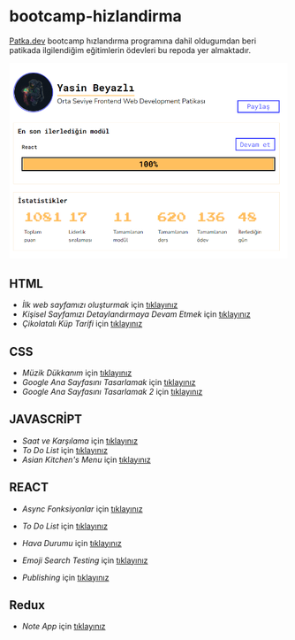 # bootcamp-hizlandirma

[Patka.dev](https://www.patika.dev/) bootcamp hızlandırma programına dahil oldugumdan beri patikada ilgilendiğim eğitimlerin ödevleri bu repoda yer almaktadır.

![profile](./profile.PNG)

## HTML

- _İlk web sayfamızı oluşturmak_ için [tıklayınız](https://github.com/ysnbyzli/bootcamp-hizlandirma/tree/main/html/01)
- _Kişisel Sayfamızı Detaylandırmaya Devam Etmek_ için [tıklayınız](https://github.com/ysnbyzli/bootcamp-hizlandirma/tree/main/html/02)
- _Çikolatalı Küp Tarifi_ için [tıklayınız](https://github.com/ysnbyzli/bootcamp-hizlandirma/tree/main/html/04)

## CSS

- _Müzik Dükkanım_ için [tıklayınız](https://github.com/ysnbyzli/bootcamp-hizlandirma/tree/main/css/01)
- _Google Ana Sayfasını Tasarlamak_ için [tıklayınız](https://github.com/ysnbyzli/bootcamp-hizlandirma/tree/main/css/02)
- _Google Ana Sayfasını Tasarlamak 2_ için [tıklayınız](https://github.com/ysnbyzli/bootcamp-hizlandirma/tree/main/css/03)

## JAVASCRİPT

- _Saat ve Karşılama_ için [tıklayınız](https://codesandbox.io/s/patika-saat-karsilama-yyi48)
- _To Do List_ için [tıklayınız](https://github.com/ysnbyzli/bootcamp-hizlandirma/tree/main/js/02)
- _Asian Kitchen's Menu_ için [tıklayınız](https://github.com/ysnbyzli/bootcamp-hizlandirma/tree/main/js/03)

## REACT

- _Async Fonksiyonlar_ için [tıklayınız](https://github.com/ysnbyzli/bootcamp-hizlandirma/tree/main/react/01)
- _To Do List_ için [tıklayınız](https://github.com/ysnbyzli/bootcamp-hizlandirma/tree/main/react/02)
- _Hava Durumu_ için [tıklayınız](https://github.com/yasinbyzli/patika.dev-react-weather-app)
- _Emoji Search Testing_ için [tıklayınız](https://github.com/yasinbyzli/emoji-search/commit/7c7cd4d64f7530b1987de109a762066dd502e1c3)

- _Publishing_ için [tıklayınız](https://github.com/ysnbyzli/bootcamp-hizlandirma/tree/main/react/03)

## Redux

- _Note App_ için [tıklayınız](https://github.com/ysnbyzli/bootcamp-hizlandirma/tree/main/redux/note-app)
